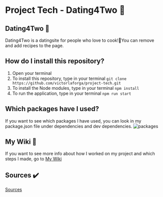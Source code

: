 # Project Tech - Dating4Two 🍳

## Dating4Two 💑
Dating4Two is a datingsite for people who love to cook!🍴You can remove and add recipes to the page.

## How do I install this repository?
1. Open your terminal
2. To install this repository, type in your terminal `git clone https://github.com/victorlaforga/project-tech.git`  
3. To install the Node modules, type in your terminal `npm install`
4. To run the application, type in your terminal  `npm run start`

## Which packages have I used?
If you want to see which packages I have used, you can look in my package.json file under dependencies and dev dependencies.
![packages](https://user-images.githubusercontent.com/37700441/55120492-a1e7a300-50f6-11e9-814c-6eb7e6b9570e.png)

## My Wiki 📖 
If you want to see more info about how I worked on my project and which steps I made, go to [My Wiki](https://github.com/victorlaforga/project-tech/wiki)

## Sources ✔️
[Sources](https://github.com/victorlaforga/project-tech/wiki/Bronnen)
